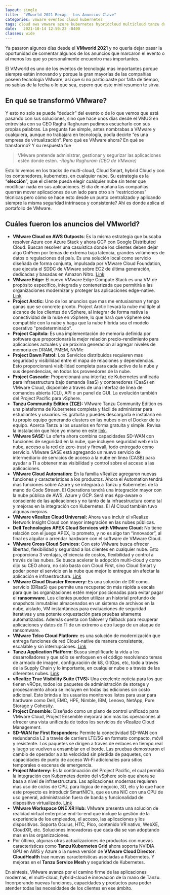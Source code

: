 ```yaml
---
layout: single
title:  "VMworld 2021 Recap - Los Anuncios Clave"
categories: vmware eventos cloud kubernetes
tags: cloud aws vmware azure kubernetes hybridcloud multicloud tanzu drp vmconaws nsx eventos vrealize sddc gcp
date:   2021-10-14 12:50:23 -0400
classes: wide
---
```

Ya pasaron algunos días desde el **VMworld 2021** y no quería dejar pasar la oportunidad de comentar algunos de los anuncios que marcaron el evento o al menos los que yo personalmente encuentro mas importantes.

El VMworld es uno de los eventos de tecnología mas importantes porque siempre están innovando y porque la gran mayorías de las compañías poseen tecnología VMware, así que si no participaste por falta de tiempo, no sabías de la fecha o lo que sea, espero que este mini resumen te sirva.

## En qué se transformó VMware?

Y esto no solo se puede “deducir” del evento o de lo que vemos que está pasando con sus soluciones, sino que hace unos días desde el VMUG en entrevista con su CEO Raghu Raghuram pudimos escucharlo con sus propias palabras. La pregunta fue simple, antes nombrabas a VMware y cualquiera, aunque no trabajara en tecnología, podía decirte “es una empresa de virtualización”. Pero qué es VMware ahora? En qué se transformó? Y su respuesta fue

> VMware pretende administrar, gestionar y segurizar las aplicaciones 
> estén donde estén. *-Raghu Raghuram (CEO de VMware)*

Esto lo vemos en los tracks de multi-cloud, Cloud Smart, hybrid Cloud y con los contenedores, kubernetes, en cualquier nube. Su estrategia es la “**elección**”, que el cliente pueda elegir cualquier nube sin tener que modificar nada en sus aplicaciones. El día de mañana las compañías querrán mover aplicaciones de un lado para otro sin “restricciones” técnicas pero cómo se hace esto desde un punto centralizado y aplicando siempre la misma seguridad intrínseca y consistente? Ahí es donde aplica el portafolio de VMware.

## Cuáles fueron los anuncios del VMworld?

 - **VMware Cloud on AWS Outposts**: Es la misma estrategia que buscaba resolver Azure con Azure Stack y ahora GCP con Google Distributed Cloud. Buscan resolver una casuística donde los clientes deben dejar algo OnPrem por temas de extrema baja latencia, grandes volúmenes de datos o regulaciones del país. Es una solución local como servicio diseñada de forma conjunta, impulsada por VMware Cloud Foundation, que ejecuta el SDDC de VMware sobre EC2 de última generación, dedicadas y basadas en Amazon Nitro. [Link](https://blogs.vmware.com/cloud/2021/10/05/announcing-availability-of-vmware-cloud-on-aws-outposts/)
 - **VMware Edge:** El nuevo VMware Edge Compute Stack es una VM de propósito específico, integrada y contenerizada que permitirá a las organizaciones modernizar y proteger las aplicaciones edge-native. [Link](https://www.vmware.com/products/edge-compute-stack.html)
 - **Project Arctic:** Uno de los anuncios que mas me entusiasman y tengo ganas que se concrete pronto. Project Arctic llevará la nube múltiple al alcance de los clientes de vSphere, al integrar de forma nativa la conectividad de la nube en vSphere, lo que hará que vSphere sea compatible con la nube y haga que la nube híbrida sea el modelo operativo "predeterminado".
 - **Project Capitola:** Es una implementación de memoria definida por software que proporcionará la mejor relación precio-rendimiento para aplicaciones actuales y de próxima generación al agregar niveles de memoria en DRAM, PMEM, NVMe
 - **Project Dawn Patrol:** Los Servicios distribuidos requieren mas seguridad y visibilidad entre el mapa de relaciones y dependencias. Esto proporcionará visibilidad completa para cada activo de la nube y sus dependencias, en todos los proveedores de la nube.
 - **Project Cascade:** Proporcionará una interfaz de Kubernetes unificada para infraestructura bajo demanda (IaaS) y contenedores (CaaS) en VMware Cloud, disponible a través de una interfaz de línea de comandos abierta (CLI), API o un panel de GUI. La evolución también del Project Pacific para vSphere.
 - **Tanzu Community Edition ([TCE](https://tanzucommunityedition.io/)):**  VMware Tanzu Community Edition es una plataforma de Kubernetes completa y fácil de administrar para estudiantes y usuarios. Es gratuita y puedes descargarla e instalarla en tu propio equipo generando clusters en las nubes o en el Docker de tu equipo. Acerca Tanzu a los usuarios en forma gratuita y simple. Revisa la instalación que hice yo mismo en este [link](https://cabai.pro/vmware/kubernetes/instalando-tanzu-community-edition/).
 - **VMware SASE:** La oferta ahora combina capacidades SD-WAN con funciones de seguridad en la nube, que incluyen seguridad web en la nube, acceso a la red de zero-trust y firewall, todo entregado como servicio. VMware SASE está agregando un nuevo servicio de intermediario de servicios de acceso a la nube en línea (CASB) para ayudar a TI a obtener más visibilidad y control sobre el acceso a las aplicaciones.
 - **VMware Cloud Automation:** En la familia vRealize agregaron nuevas funciones y características a los productos. Ahora el Automation tendrá mas funciones sobre Azure y se integrará a Tanzu y Kubernetes de la mano de Code Stream. El Operations tendrá una integración mayor con la nube pública de AWS, Azure y GCP. Será mas App-aware o consciente de las aplicaciones y no tanto de la infraestructura como tal y mejoras en la integración con Kubernetes. El AI Cloud también tuvo algunas mejoras.
 - **VMware vRealize Cloud Universal:** Ahora va a incluir el vRealize Network Insight Cloud con mayor integración en las nubes públicas.
 - **Dell Technologies APEX Cloud Services with VMware Cloud:** No tiene relación con el juego APEX, lo prometo, y no es algo tan “innovador”, al final es alquilar o arrendar hardware con el software de VMware Cloud.
 - **VMware Cross Cloud Services:** Con esto VMware busca ofrecer libertad, flexibilidad y seguridad a los clientes en cualquier nube. Esto proporciona 3 ventajas, eficiencia de costos, flexibilidad y control a través de las nubes. Se busca acelerar la adopción multi-cloud y como dijo su CEO ahora, no solo basta con Cloud First, sino Cloud Smart y poder poner el servicio en la nube que mejor lo entregue sin afectar la aplicación e infraestructura. [Link](https://news.vmware.com/releases/vmworld-2021-cross-cloud-services)
 - **VMware Cloud Disaster Recovery:** Es una solución de DR como servicio (DRaaS) que permite una recuperación más rápida a escala para que las organizaciones estén mejor posicionadas para evitar pagar el **ransomware**. Los clientes pueden utilizar un historial profundo de snapshots inmutables almacenados en un sistema de archivos en la nube, aislado, VM instantáneas para evaluaciones de seguridad iterativas y una potente orquestación para pruebas altamente automatizadas. Además cuenta con failover y failback para recuperar aplicaciones y datos de TI de un extremo a otro luego de un ataque de ransomware.
 - **VMware Telco Cloud Platform:** es una solución de modernización que entrega funciones de red Cloud-native de manera consistente, escalable y sin interrupciones. [Link](https://telco.vmware.com/products/telco-cloud-platform.html)
 - **Tanzu Application Platform:** Busca simplificarle la vida a los desarrolladores y que sólo se enfoquen en el código resolviendo temas de armado de imagen, configuración de k8, GitOps, etc, todo a través de la Supply Chain y lo importante, en cualquier nube o a través de las diferentes nubes. [Link](https://tanzu.vmware.com/application-platform)
 - **vRealize True Visibility Suite (TVS):** Una excelente noticia para los que tienen vROps, todos los paquetes de administración de storage y procesamiento ahora se incluyen en todas las ediciones sin costo adicional. Esto brinda a los usuarios monitoreos listos para usar para hardware como Dell, EMC, HPE, Nimble, IBM, Lenovo, NetApp, Pure Storage y Cohesity.
 - **Project Ensemble:** Diseñado como un plano de control unificado para VMware Cloud, Project Ensemble mejorará aún más las operaciones al ofrecer una vista unificada de todos los servicios de vRealize Cloud Management.
 - **SD-WAN for First Responders:** Permite la conectividad SD-WAN con redundancia L2 a través de carriers LTE/5G en formato compacto, móvil y resistente. Los paquetes se dirigen a través de enlaces en tiempo real y luego se vuelven a ensamblar en el borde. Las pruebas demostraron el cambio de operador a alta velocidad sin pérdida de paquetes, con capacidades de punto de acceso Wi-Fi adicionales para sitios temporales o escenas de emergencia.
 - **Project Monterey:** Es la continuación del Project Pacific, el cual permitió la integración con Kubernetes dentro del vSphere solo que ahora se basa a nivel de infraestructura. Las aplicaciones modernas requieren mas uso de ciclos de CPU, para lógica de negocio, 3D, etc y lo que hace este proyecto es introducir SmartNIC’s, que es una NIC con una CPU de uso general, administración fuera de banda y funcionalidad de dispositivo virtualizado. [Link](https://blogs.vmware.com/vsphere/2020/09/announcing-project-monterey-redefining-hybrid-cloud-architecture.html)
 - **VMware Workspace ONE XR Hub:** VMware presenta una solución de realidad virtual enterprise end-to-end que incluye la gestión de la experiencia de los empleados, el acceso, las aplicaciones y los dispositivos. Soporta Oculus, HTC, Pico, contenido VR nativo, WebXE, CloudXR, etc. Soluciones innovadoras que cada día se van adoptando mas en las organizaciones.
 - Por último, algunas otras actualizaciones de productos con nuevas características como **Tanzu Kubernetes Grid** ahora soporta NVIDIA GPU en AWS y Azure o la nueva versión de **VMware Cloud Director**. **CloudHealth** trae nuevas características asociadas a Kubernetes. Y mejoras en el **Tanzu Service Mesh** y seguridad de Kubernetes.

En síntesis, VMware avanza por el camino firme de las aplicaciones modernas, el multi-cloud, hybrid-cloud e innovación de la mano de Tanzu. Incorporando nuevas funciones, capacidades y productos para poder atender todas las necesidades de los clientes en ese ámbito.